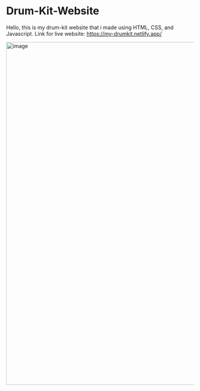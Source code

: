 # Drum-Kit-Website
Hello, this is my drum-kit website that i made using HTML, CSS, and Javascript.
Link for live website: https://my-drumkit.netlify.app/

<img width="923" alt="image" src="https://user-images.githubusercontent.com/71205609/182329425-a253b559-fccd-4d39-a3ca-eb45c4f08867.png">
